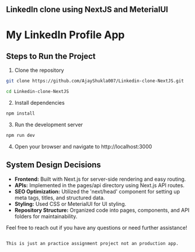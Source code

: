 ## LinkedIn clone using NextJS and MeterialUI

# My LinkedIn Profile App

## Steps to Run the Project

1. Clone the repository

```bash
git clone https://github.com/AjayShukla007/Linkedin-clone-NextJS.git

cd Linkedin-clone-NextJS
```

2. Install dependencies

```bash
npm install
```

3. Run the development server

```bash
npm run dev
```

4. Open your browser and navigate to http://localhost:3000

## System Design Decisions

- **Frontend:** Built with Next.js for server-side rendering and easy routing.
- **APIs:** Implemented in the pages/api directory using Next.js API routes.
- **SEO Optimization:** Utilized the 'next/head' component for setting up meta tags, titles, and structured data.
- **Styling:** Used CSS or MeterialUI for UI styling.
- **Repository Structure:** Organized code into pages, components, and API folders for maintainability.

Feel free to reach out if you have any questions or need further assistance!

```bash

This is just an practice assignment project not an production app.
```
